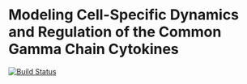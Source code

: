 # Modeling Cell-Specific Dynamics and Regulation of the Common Gamma Chain Cytokines

[![Build Status](https://transduc.seas.ucla.edu/buildStatus/icon?job=meyer-lab%2Fgc-cytokines%2Fmaster)](https://transduc.seas.ucla.edu/job/meyer-lab/job/gc-cytokines/job/master/)
